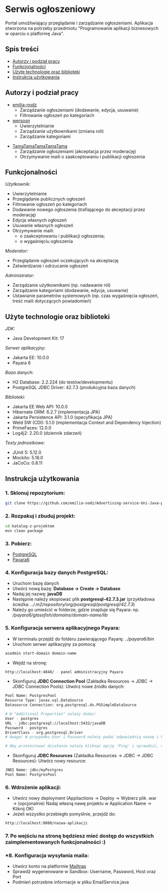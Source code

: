 # Serwis ogłoszeniowy
Portal umożliwiający przeglądanie i zarządzanie ogłoszeniami. Aplikacja stworzona na potrzeby przedmiotu "Programowanie aplikacji biznesowych w oparciu o platformę Java".

## Spis treści
- [Autorzy i podział pracy](#autorzy-i-podział-pracy)
- [Funkcjonalności](#funkcjonalności)
- [Użyte technologie oraz biblioteki](#użyte-technologie-oraz-biblioteki)
- [Instrukcja użytkowania](#instrukcja-użytkowania)

## Autorzy i podział pracy
  - [emilia-nodz](https://github.com/emilia-nodz)
    -  Zarządzanie ogłoszeniami (dodawanie, edycja, usuwanie)
    -  Filtrowanie ogłoszeń po kategoriach
  - [wersosn](https://github.com/wersosn)
    -  Uwierzytelnianie
    -  Zarządzanie użytkownikami (zmiana roli)
    -  Zarządzanie kategoriami
         
[//]: # (Potem jakoś inaczej to powpisujemy)
  - [TamaTamaTamaTamaTama](https://github.com/TamaTamaTamaTamaTama)
    - Zarządzanie ogłoszeniami (akceptacja przez moderację)
    - Otrzymywanie maili o zaakceptowaniu i publikacji ogłoszenia

## Funkcjonalności
*Użytkownik:*
- Uwierzytelnianie
- Przeglądanie publicznych ogłoszeń
- Filtrowanie ogłoszeń po kategoriach
- Dodawanie nowego ogłoszenia (trafiającego do akceptacji przez moderację)
- Edycja własnych ogłoszeń
- Usuwanie własnych ogłoszeń
- Otrzymywanie maili:
  - o zaakceptowaniu i publikacji ogłoszenia;
  - o wygaśnięciu ogłoszenia
 
*Moderator:*
- Przeglądanie ogłoszeń oczekujących na akceptację
- Zatwierdzanie i odrzucanie ogłoszeń

*Administrator:*
- Zarządzanie użytkownikami (np. nadawanie ról)
- Zarządzanie kategoriami (dodawanie, edycja, usuwanie)
- Ustawianie parametrów systemowych (np. czas wygaśnięcia ogłoszeń, treść maili dotyczących powiadomień)

## Użyte technologie oraz biblioteki
*JDK:*
- Java Development Kit: 17

*Serwer aplikacyjny:*
- Jakarta EE: 10.0.0
- Payara 6

*Baza danych:*
- H2 Database: 2.2.224 (do testów/developmentu)
- PostgreSQL JDBC Driver: 42.7.3 (produkcyjna baza danych)

*Biblioteki:*
- Jakarta EE Web API: 10.0.0
- Hibernate ORM: 6.2.7 (implementacja JPA)
- Jakarta Persistence API: 3.1.0 (specyfikacja JPA)
- Weld SW (CDI): 5.1.0 (implementacja Context and Dependency Injection)
- PrimeFaces: 12.0.0
- Log4j2: 2.20.0 (dziennik zdarzeń)

*Testy jednostkowe:*
- JUnit 5: 5.12.0
- Mockito: 5.16.0
- JaCoCo: 0.8.11

## Instrukcja użytkowania
### 1. Sklonuj repozytorium:
```bash
git clone https://github.com/emilia-nodz/Advertising-service-Uni-Java-project.git
```

### 2. Rozpakuj i zbuduj projekt:
```bash
cd katalog-z-projektem
mvn clean package
```

### 3. Pobierz:
- [PostgreSQL](https://www.postgresql.org/download/)
- [Payara6](https://www.payara.fish/downloads/payara-platform-community-edition/)

### 4. Konfiguracja bazy danych PostgreSQL:
- Uruchom bazę danych
- Utwórz nową bazę: **Database → Create → Database**
- Nadaj jej nazwę: **javaDB**
- Następnie należy skopiować plik **postgresql-42.7.3.jar** (przykładowa ścieżka: *../.m2/repository/org/postgresql/postgresql/42.7.3*)
- Należy go umieścić w folderze, gdzie znajduje się Payara: np. */payara6/glassfish/domains/domain-name/lib*

### 5. Konfiguracja serwera aplikacyjnego Payara:
- W terminalu przejdź do folderu zawierającego Payarę: *../payara6/bin*
- Uruchom serwer aplikacyjny za pomocą:
```bash
asadmin start-domain domain-name
```

- Wejdź na stronę:
```bash
http://localhost:4848/ - panel administracyjny Payara
```

- Skonfiguruj **JDBC Connection Pool** (Zakładka Resources → JDBC → JDBC Connection Pools):
Utwórz nowe źródło danych:
```bash
Pool Name: PostgresPool
Resource Type: javax.sql.DataSource
Datasource Connection: org.postgresql.ds.PGSimpleDataSource

# W "Additional Properties" należy dodać:
User - postgres
URL - jdbc:postgresql://localhost:5432/javaDB
Password - postgres
DriverClass - org.postgresql.Driver
# Uwaga! W przypadku User i Password należy podać odpowiednią nazwę i hasło konta, które zostało założone w bazie PostgreSQL!

# Aby przetestować działanie należy kliknąć opcję 'Ping' i sprawdzić, czy pojawi się komunikat "Ping Succeeded"
```

- Skonfiguruj **JDBC Resources** (Zakładka Resources → JDBC → JDBC Resources):
Utwórz nowy resource:
```bash
JNDI Name: jdbc/myPostgres
Pool Name: PostgresPool
```

### 6. Wdrożenie aplikacji:
- Utwórz nowy deployment (Appliactions → Deploy → Wybierz plik .war → (opcjonalnie) Nadaj własną nawę projektu w Application Name → Kliknij OK)
- Jeżeli wszystko przebiegło pomyślnie, przejdź do:
```bash
http://localhost:8080/nazwa-aplikacji
```

### 7. Po wejściu na stronę będziesz mieć dostęp do wszystkich zaimplementowanych funkcjonalności :)

### *8. Konfiguracja wysyłania maila:
- Utwórz konto na platformie [Mailtrap](https://mailtrap.io/)
- Sprawdź wygenerowane w Sandbox: Username, Password, Host oraz Port
- Podmień potrzebne informacje w pliku EmailService.java
